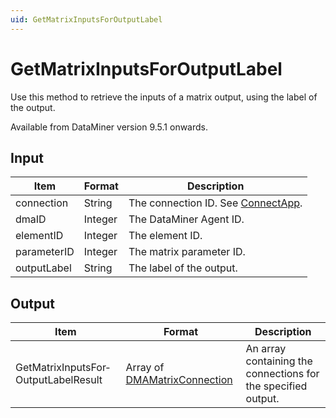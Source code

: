 ```yaml
---
uid: GetMatrixInputsForOutputLabel
---
```


# GetMatrixInputsForOutputLabel

Use this method to retrieve the inputs of a matrix output, using the label of the output.

Available from DataMiner version 9.5.1 onwards.

## Input

| Item        | Format  | Description                                                                      |
|-------------|---------|----------------------------------------------------------------------------------|
| connection  | String  | The connection ID. See [ConnectApp](xref:ConnectApp). |
| dmaID       | Integer | The DataMiner Agent ID.                                                          |
| elementID   | Integer | The element ID.                                                                  |
| parameterID | Integer | The matrix parameter ID.                                                         |
| outputLabel | String  | The label of the output.                                                         |

## Output

| Item | Format | Description |
|--|--|--|
| GetMatrixInputsFor­OutputLabelResult | Array of [DMAMatrixConnection](xref:DMAMatrixConnection) | An array containing the connections for the specified output. |
